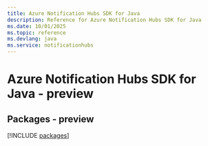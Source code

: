 ```yaml
---
title: Azure Notification Hubs SDK for Java
description: Reference for Azure Notification Hubs SDK for Java
ms.date: 10/01/2025
ms.topic: reference
ms.devlang: java
ms.service: notificationhubs
---
```

# Azure Notification Hubs SDK for Java - preview
## Packages - preview
[!INCLUDE [packages](notification-hubs-index.md)]